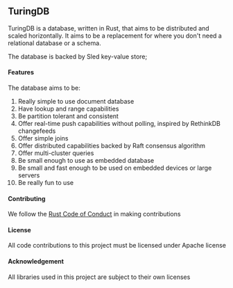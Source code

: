 ## TuringDB

TuringDB is a database, written in Rust, that aims to be distributed and scaled horizontally. It aims to be a replacement for where you don't need a relational database or a schema. 

The database is backed by Sled key-value store;

#### Features

The database aims to be:

1. Really simple to use document database
2. Have lookup and range capabilities
3. Be partition tolerant and consistent
4. Offer real-time push capabilities without polling, inspired by RethinkDB changefeeds
5. Offer simple joins
6. Offer distributed capabilities backed by Raft consensus algorithm
7. Offer multi-cluster queries
8. Be small enough to use as embedded database
9. Be small and fast enough to be used on embedded devices or large servers
10. Be really fun to use

#### Contributing

We follow the [Rust Code of Conduct](https://www.rust-lang.org/policies/code-of-conduct) in making contributions

#### License

All code contributions to this project must be licensed under Apache license

#### Acknowledgement

All libraries used in this project are subject to their own licenses